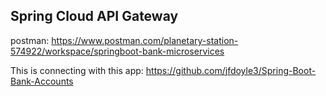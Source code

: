 ## Spring Cloud API Gateway


postman: https://www.postman.com/planetary-station-574922/workspace/springboot-bank-microservices

This is connecting with this app:
https://github.com/jfdoyle3/Spring-Boot-Bank-Accounts
